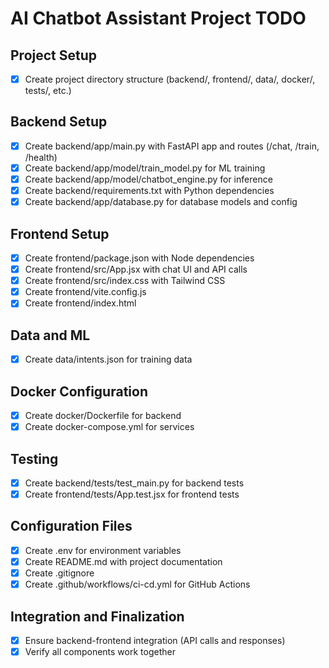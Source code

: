 # AI Chatbot Assistant Project TODO

## Project Setup
- [x] Create project directory structure (backend/, frontend/, data/, docker/, tests/, etc.)

## Backend Setup
- [x] Create backend/app/main.py with FastAPI app and routes (/chat, /train, /health)
- [x] Create backend/app/model/train_model.py for ML training
- [x] Create backend/app/model/chatbot_engine.py for inference
- [x] Create backend/requirements.txt with Python dependencies
- [x] Create backend/app/database.py for database models and config

## Frontend Setup
- [x] Create frontend/package.json with Node dependencies
- [x] Create frontend/src/App.jsx with chat UI and API calls
- [x] Create frontend/src/index.css with Tailwind CSS
- [x] Create frontend/vite.config.js
- [x] Create frontend/index.html

## Data and ML
- [x] Create data/intents.json for training data

## Docker Configuration
- [x] Create docker/Dockerfile for backend
- [x] Create docker-compose.yml for services

## Testing
- [x] Create backend/tests/test_main.py for backend tests
- [x] Create frontend/tests/App.test.jsx for frontend tests

## Configuration Files
- [x] Create .env for environment variables
- [x] Create README.md with project documentation
- [x] Create .gitignore
- [x] Create .github/workflows/ci-cd.yml for GitHub Actions

## Integration and Finalization
- [x] Ensure backend-frontend integration (API calls and responses)
- [x] Verify all components work together
